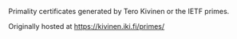 Primality certificates generated by Tero Kivinen <kivinen at iki.fi>
or the IETF primes.

Originally hosted at https://kivinen.iki.fi/primes/
